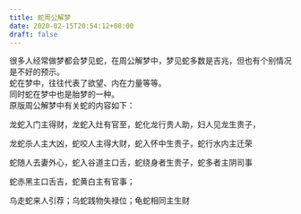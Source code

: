 ```yaml
---
title: 蛇周公解梦
date: 2020-02-15T20:54:12+08:00
draft: false
---
```


很多人经常做梦都会梦见蛇，在周公解梦中，梦见蛇多数是吉兆，但也有个别情况是不好的预示。<br>
蛇在梦中，往往代表了欲望、内在力量等等。<br>
同时蛇在梦中也是胎梦的一种。<br>
原版周公解梦中有关蛇的内容如下：


龙蛇入门主得财，龙蛇入灶有官至，蛇化龙行贵人助，妇人见龙生贵子，


龙蛇杀人主大凶，蛇咬人主得大财，蛇入怀中生贵子，蛇行水内主迁荣


蛇随人去妻外心，蛇入谷道主口舌，蛇绕身者生贵子，蛇多者主阴司事


蛇赤黑主口舌吉，蛇黄白主有官事；


鸟走蛇来人引荐；乌蛇践物失禄位；龟蛇相同主生财